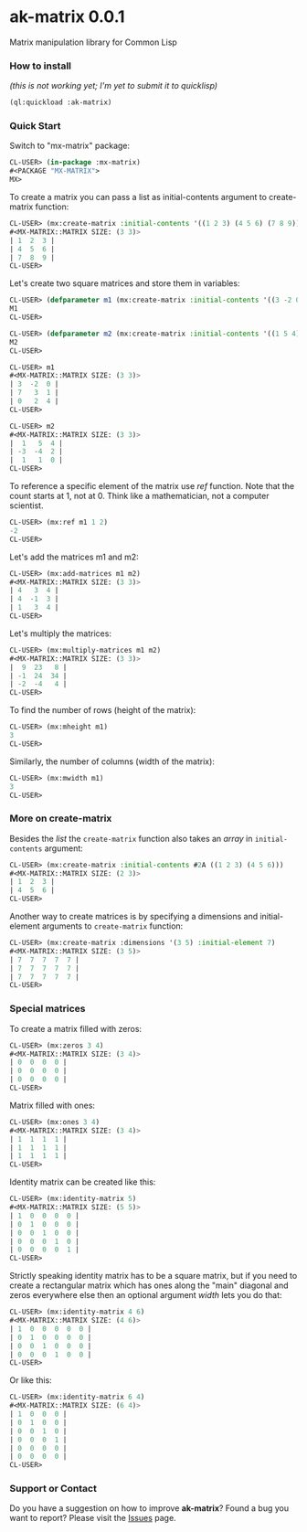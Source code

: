 # ak-matrix 0.0.1

Matrix manipulation library for Common Lisp

### How to install
_(this is not working yet; I'm yet to submit it to quicklisp)_

```lisp
(ql:quickload :ak-matrix)
```


### Quick Start

Switch to "mx-matrix" package:
```lisp
CL-USER> (in-package :mx-matrix)
#<PACKAGE "MX-MATRIX">
MX>
```

To create a matrix you can pass a list as initial-contents argument to create-matrix function:
```lisp
CL-USER> (mx:create-matrix :initial-contents '((1 2 3) (4 5 6) (7 8 9)))
#<MX-MATRIX::MATRIX SIZE: (3 3)>
| 1  2  3 |
| 4  5  6 |
| 7  8  9 |
CL-USER> 
```

Let's create two square matrices and store them in variables:
```lisp
CL-USER> (defparameter m1 (mx:create-matrix :initial-contents '((3 -2 0) (7 3 1) (0 2 4))))
M1
CL-USER> 

CL-USER> (defparameter m2 (mx:create-matrix :initial-contents '((1 5 4) (-3 -4 2) (1 1 0))))
M2
CL-USER> 

CL-USER> m1
#<MX-MATRIX::MATRIX SIZE: (3 3)>
| 3  -2  0 |
| 7   3  1 |
| 0   2  4 |
CL-USER> 

CL-USER> m2
#<MX-MATRIX::MATRIX SIZE: (3 3)>
|  1   5  4 |
| -3  -4  2 |
|  1   1  0 |
CL-USER> 
```

To reference a specific element of the matrix use _ref_ function. Note that the count starts at 1, not at 0.  Think like a mathematician, not a computer scientist.
```lisp
CL-USER> (mx:ref m1 1 2)
-2
CL-USER> 
```

Let's add the matrices m1 and m2:
```lisp
CL-USER> (mx:add-matrices m1 m2)
#<MX-MATRIX::MATRIX SIZE: (3 3)>
| 4   3  4 |
| 4  -1  3 |
| 1   3  4 |
CL-USER> 
```

Let's multiply the matrices:
```lisp
CL-USER> (mx:multiply-matrices m1 m2)
#<MX-MATRIX::MATRIX SIZE: (3 3)>
|  9  23   8 |
| -1  24  34 |
| -2  -4   4 |
CL-USER> 
```

To find the number of rows (height of the matrix):
```lisp
CL-USER> (mx:mheight m1)
3
CL-USER> 
```

Similarly, the number of columns (width of the matrix):
```lisp
CL-USER> (mx:mwidth m1)
3
CL-USER> 
```


### More on create-matrix

Besides the _list_ the `create-matrix` function also takes an _array_ in `initial-contents` argument:
```lisp
CL-USER> (mx:create-matrix :initial-contents #2A ((1 2 3) (4 5 6)))
#<MX-MATRIX::MATRIX SIZE: (2 3)>
| 1  2  3 |
| 4  5  6 |
CL-USER> 
```

Another way to create matrices is by specifying a dimensions and initial-element arguments to `create-matrix` function:
```lisp
CL-USER> (mx:create-matrix :dimensions '(3 5) :initial-element 7)
#<MX-MATRIX::MATRIX SIZE: (3 5)>
| 7  7  7  7  7 |
| 7  7  7  7  7 |
| 7  7  7  7  7 |
CL-USER> 
```

### Special matrices
To create a matrix filled with zeros:
```lisp
CL-USER> (mx:zeros 3 4)
#<MX-MATRIX::MATRIX SIZE: (3 4)>
| 0  0  0  0 |
| 0  0  0  0 |
| 0  0  0  0 |
CL-USER> 
```

Matrix filled with ones:
```lisp
CL-USER> (mx:ones 3 4)
#<MX-MATRIX::MATRIX SIZE: (3 4)>
| 1  1  1  1 |
| 1  1  1  1 |
| 1  1  1  1 |
CL-USER> 
```

Identity matrix can be created like this:
```lisp
CL-USER> (mx:identity-matrix 5)
#<MX-MATRIX::MATRIX SIZE: (5 5)>
| 1  0  0  0  0 |
| 0  1  0  0  0 |
| 0  0  1  0  0 |
| 0  0  0  1  0 |
| 0  0  0  0  1 |
CL-USER> 
```

Strictly speaking identity matrix has to be a square matrix, but if you need to create a rectangular matrix which has ones along the "main" diagonal and zeros everywhere else then an optional argument _width_ lets you do that:
```lisp
CL-USER> (mx:identity-matrix 4 6)
#<MX-MATRIX::MATRIX SIZE: (4 6)>
| 1  0  0  0  0  0 |
| 0  1  0  0  0  0 |
| 0  0  1  0  0  0 |
| 0  0  0  1  0  0 |
CL-USER> 
```

Or like this:
```lisp
CL-USER> (mx:identity-matrix 6 4)
#<MX-MATRIX::MATRIX SIZE: (6 4)>
| 1  0  0  0 |
| 0  1  0  0 |
| 0  0  1  0 |
| 0  0  0  1 |
| 0  0  0  0 |
| 0  0  0  0 |
CL-USER> 
```


### Support or Contact

Do you have a suggestion on how to improve **ak-matrix**? Found a bug you want to report?
Please visit the [Issues](https://github.com/andrei12/ak-matrix/issues) page.

